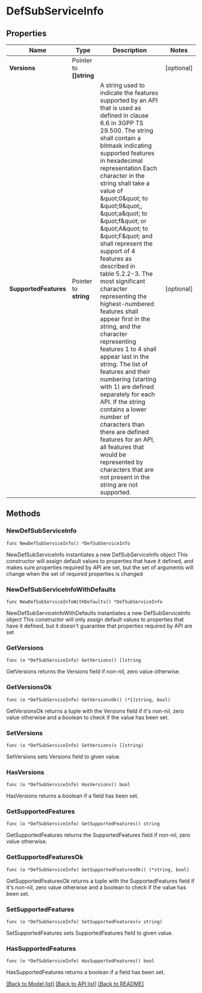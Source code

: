 # DefSubServiceInfo

## Properties

Name | Type | Description | Notes
------------ | ------------- | ------------- | -------------
**Versions** | Pointer to **[]string** |  | [optional] 
**SupportedFeatures** | Pointer to **string** | A string used to indicate the features supported by an API that is used as defined in clause  6.6 in 3GPP TS 29.500. The string shall contain a bitmask indicating supported features in  hexadecimal representation Each character in the string shall take a value of \&quot;0\&quot; to \&quot;9\&quot;,  \&quot;a\&quot; to \&quot;f\&quot; or \&quot;A\&quot; to \&quot;F\&quot; and shall represent the support of 4 features as described in  table 5.2.2-3. The most significant character representing the highest-numbered features shall  appear first in the string, and the character representing features 1 to 4 shall appear last  in the string. The list of features and their numbering (starting with 1) are defined  separately for each API. If the string contains a lower number of characters than there are  defined features for an API, all features that would be represented by characters that are not  present in the string are not supported.  | [optional] 

## Methods

### NewDefSubServiceInfo

`func NewDefSubServiceInfo() *DefSubServiceInfo`

NewDefSubServiceInfo instantiates a new DefSubServiceInfo object
This constructor will assign default values to properties that have it defined,
and makes sure properties required by API are set, but the set of arguments
will change when the set of required properties is changed

### NewDefSubServiceInfoWithDefaults

`func NewDefSubServiceInfoWithDefaults() *DefSubServiceInfo`

NewDefSubServiceInfoWithDefaults instantiates a new DefSubServiceInfo object
This constructor will only assign default values to properties that have it defined,
but it doesn't guarantee that properties required by API are set

### GetVersions

`func (o *DefSubServiceInfo) GetVersions() []string`

GetVersions returns the Versions field if non-nil, zero value otherwise.

### GetVersionsOk

`func (o *DefSubServiceInfo) GetVersionsOk() (*[]string, bool)`

GetVersionsOk returns a tuple with the Versions field if it's non-nil, zero value otherwise
and a boolean to check if the value has been set.

### SetVersions

`func (o *DefSubServiceInfo) SetVersions(v []string)`

SetVersions sets Versions field to given value.

### HasVersions

`func (o *DefSubServiceInfo) HasVersions() bool`

HasVersions returns a boolean if a field has been set.

### GetSupportedFeatures

`func (o *DefSubServiceInfo) GetSupportedFeatures() string`

GetSupportedFeatures returns the SupportedFeatures field if non-nil, zero value otherwise.

### GetSupportedFeaturesOk

`func (o *DefSubServiceInfo) GetSupportedFeaturesOk() (*string, bool)`

GetSupportedFeaturesOk returns a tuple with the SupportedFeatures field if it's non-nil, zero value otherwise
and a boolean to check if the value has been set.

### SetSupportedFeatures

`func (o *DefSubServiceInfo) SetSupportedFeatures(v string)`

SetSupportedFeatures sets SupportedFeatures field to given value.

### HasSupportedFeatures

`func (o *DefSubServiceInfo) HasSupportedFeatures() bool`

HasSupportedFeatures returns a boolean if a field has been set.


[[Back to Model list]](../README.md#documentation-for-models) [[Back to API list]](../README.md#documentation-for-api-endpoints) [[Back to README]](../README.md)


